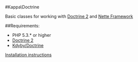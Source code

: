 #Kappa\Doctrine

Basic classes for working with [Doctrine 2](http://www.doctrine-project.org/) and [Nette Framework](http://nette.org)

##Requirements:

* PHP 5.3.* or higher
* [Doctrine 2](http://www.doctrine-project.org/)
* [Kdyby/Doctrine](https://github.com/Kdyby/Doctrine)

[Installation instructions](https://github.com/Kdyby/Doctrine/blob/master/docs/en/index.md)